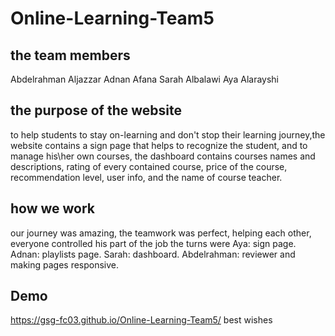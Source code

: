 # Online-Learning-Team5

## the team members 

Abdelrahman Aljazzar
Adnan Afana
Sarah Albalawi
Aya Alarayshi

## the purpose of the website 
to help students to stay on-learning and don't stop their learning journey,the website contains a sign page that helps to recognize the student, and to manage his\her own courses, the dashboard contains courses names and descriptions, rating of every contained course, price of the course, recommendation level, user info, and the name of course teacher.

## how we work
our journey was amazing, the teamwork was perfect, helping each other, everyone controlled his part of the job the turns were
Aya: sign page.
Adnan: playlists page.
Sarah: dashboard.
Abdelrahman: reviewer and making pages responsive.


## Demo
https://gsg-fc03.github.io/Online-Learning-Team5/
              best wishes

